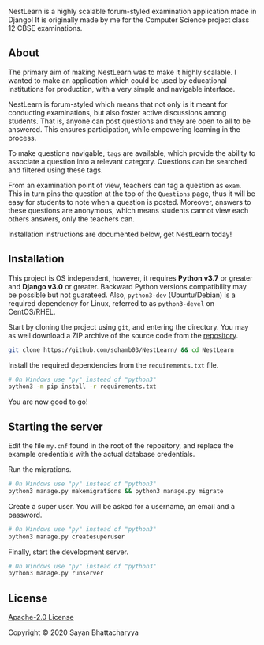 NestLearn is a highly scalable forum-styled examination application made in Django! It is originally made by me for the Computer Science project class 12 CBSE examinations. 

## About

The primary aim of making NestLearn was to make it highly scalable. I wanted to make an application which could be used by educational institutions for production, with a very simple and navigable interface. 

NestLearn is forum-styled which means that not only is it meant for conducting examinations, but also foster active discussions among students. That is, anyone can post questions and they are open to all to be answered. This ensures participation, while empowering learning in the process.

To make questions navigable, `tags` are available, which provide the ability to associate a question into a relevant category. Questions can be searched and filtered using these tags. 

From an examination point of view, teachers can tag a question as `exam`. This in turn pins the question at the top of the `Questions` page, thus it will be easy for students to note when a question is posted. Moreover, answers to these questions are anonymous, which means students cannot view each others answers, only the teachers can. 

Installation instructions are documented below, get NestLearn today!

## Installation

This project is OS independent, however, it requires **Python v3.7** or greater and **Django v3.0** or greater. Backward Python versions compatibility may be possible but not guarateed. Also, `python3-dev` (Ubuntu/Debian) is a required dependency for Linux, referred to as `python3-devel` on CentOS/RHEL.

Start by cloning the project using `git`, and entering the directory. You may as well download a ZIP archive of the source code from the [repository](https://github.com/sohamb03/NestLearn/). 

```sh
git clone https://github.com/sohamb03/NestLearn/ && cd NestLearn
```

Install the required dependencies from the `requirements.txt` file. 

```sh
# On Windows use "py" instead of "python3"        
python3 -m pip install -r requirements.txt
```

You are now good to go!

## Starting the server

Edit the file `my.cnf` found in the root of the repository, and replace the example credentials with the actual database credentials. 

Run the migrations. 

```sh
# On Windows use "py" instead of "python3"
python3 manage.py makemigrations && python3 manage.py migrate
```

Create a super user. You will be asked for a username, an email and a password. 

```sh
# On Windows use "py" instead of "python3"
python3 manage.py createsuperuser
```

Finally, start the development server. 

```sh
# On Windows use "py" instead of "python3"
python3 manage.py runserver
```

## License

[Apache-2.0 License](https://github.com/sohamb03/NestLearn/blob/main/LICENSE)

Copyright &copy; 2020 Sayan Bhattacharyya
